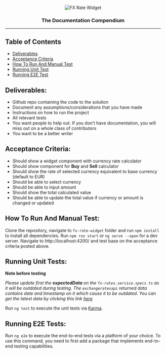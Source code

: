 <p align="center">
 <img src="https://p79.f0.n0.cdn.getcloudapp.com/items/RBuyLQkw/c7c57bda-cb13-46ec-bd85-1b6c5e17279b.jpeg?source=viewer&v=fdee41d58067612cc5641d9424d77a7c" alt="FX Rate Widget"></a>
</p>

<h3 align="center">The Documentation Compendium</h3>

---

## Table of Contents

- [Deliverables](#deliverables)
- [Acceptance Criteria](#acceptance_criteria)
- [How To Run And Manual Test](#how_to_test)
- [Running Unit Test](#run_unit_test)
- [Running E2E Test](#run_e2e_test)


## Deliverables: <a name = "deliverables"></a>

- Github repo containing the code to the solution
- Document any assumptions/considerations that you have made
- Instructions on how to run the project
- All relevant tests
- You want people to help out. If you don’t have documentation, you will miss out on a whole class of contributors
- You want to be a better writer


## Acceptance Criteria: <a name = "acceptance_criteria"></a>

- Should show a widget component with currency rate calculator
- Should show component for **Buy** and **Sell** calculator
- Should show the rate of selected currency equivalent to base currency (default to EUR)
- Should be able to select currency
- Should be able to input amount
- Should show the total calculated value
- Should be able to update the total value if currency or amount is changed or updated

## How To Run And Manual Test: <a name = "how_to_test"></a>

Clone the repository, navigate to `fx-rate-widget` folder and run `npm install` to install all dependencies.
Run `npm run start` or `ng serve --open` for a dev server. Navigate to http://localhost:4200/ and test base on the acceptance criteria posted above.

## Running Unit Tests:  <a name = "run_unit_test"></a>

**Note before testing**

*Please update first the **expectedData** on the `fx-rates.service.specs.ts` as it will be outdated during testing.
The `exchangeratesapi` returned data contains date and timestamp on it which cause it to be outdated. You can get the latest
data by clicking this link [here](http://api.exchangeratesapi.io/v1/latest?access_key=f1fd1f5ce0b895913a96900d70805630&symbols=USD&format=1)*

Run `ng test` to execute the unit tests via [Karma](https://karma-runner.github.io).

## Running E2E Tests: <a name = "run_e2e_test"></a>

Run `ng e2e` to execute the end-to-end tests via a platform of your choice. To use this command, you need to first add a package that implements end-to-end testing capabilities.

